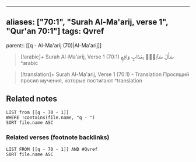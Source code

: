 
---
aliases: ["70:1", "Surah Al-Ma'arij, verse 1", "Qur'an 70:1"]
tags: Qvref
---

parent:: [[q - Al-Ma'arij (70)|Al-Ma'arij]]

> [!arabic]+ Surah Al-Ma'arij, Verse 1 (70:1)
> <span class="quran-arabic"> سَأَلَ سَآئِلٌۢ بِعَذَابٍ وَاقِعٍ</span>
^arabic

> [!translation]+ Surah Al-Ma'arij, Verse 1 (70:1) - Translation
> Просящий просил мучения, которые постигают
^translation



## Related notes
```dataview
LIST from [[q - 70 - 1]]
WHERE !contains(file.name, "q - ")
SORT file.name ASC
```

### Related verses (footnote backlinks)
```dataview
LIST FROM [[q - 70 - 1]] AND #Qvref
SORT file.name ASC
```

